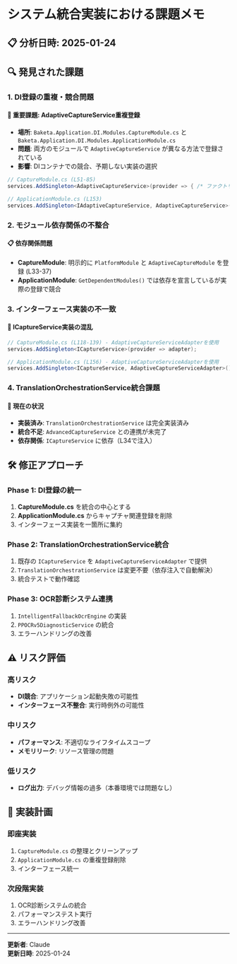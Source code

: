 # システム統合実装における課題メモ

## 📋 分析日時: 2025-01-24

## 🔍 発見された課題

### 1. DI登録の重複・競合問題

#### 🚨 重要課題: AdaptiveCaptureService重複登録
- **場所**: `Baketa.Application.DI.Modules.CaptureModule.cs` と `Baketa.Application.DI.Modules.ApplicationModule.cs`
- **問題**: 両方のモジュールで `AdaptiveCaptureService` が異なる方法で登録されている
- **影響**: DIコンテナでの競合、予期しない実装の選択

```csharp
// CaptureModule.cs (L51-85)
services.AddSingleton<AdaptiveCaptureService>(provider => { /* ファクトリー実装 */ });

// ApplicationModule.cs (L153)
services.AddSingleton<IAdaptiveCaptureService, AdaptiveCaptureService>();
```

### 2. モジュール依存関係の不整合

#### 📋 依存関係問題
- **CaptureModule**: 明示的に `PlatformModule` と `AdaptiveCaptureModule` を登録 (L33-37)
- **ApplicationModule**: `GetDependentModules()` では依存を宣言しているが実際の登録で競合

### 3. インターフェース実装の不一致

#### 🔗 ICaptureService実装の混乱
```csharp
// CaptureModule.cs (L118-139) - AdaptiveCaptureServiceAdapterを使用
services.AddSingleton<ICaptureService>(provider => adapter);

// ApplicationModule.cs (L156) - AdaptiveCaptureServiceAdapterを使用
services.AddSingleton<ICaptureService, AdaptiveCaptureServiceAdapter>();
```

### 4. TranslationOrchestrationService統合課題

#### 📍 現在の状況
- **実装済み**: `TranslationOrchestrationService` は完全実装済み
- **統合不足**: `AdvancedCaptureService` との連携が未完了
- **依存関係**: `ICaptureService` に依存（L34で注入）

## 🛠️ 修正アプローチ

### Phase 1: DI登録の統一
1. **CaptureModule.cs** を統合の中心とする
2. **ApplicationModule.cs** からキャプチャ関連登録を削除
3. インターフェース実装を一箇所に集約

### Phase 2: TranslationOrchestrationService統合
1. 既存の `ICaptureService` を `AdaptiveCaptureServiceAdapter` で提供
2. `TranslationOrchestrationService` は変更不要（依存注入で自動解決）
3. 統合テストで動作確認

### Phase 3: OCR診断システム連携
1. `IntelligentFallbackOcrEngine` の実装
2. `PPOCRv5DiagnosticService` の統合
3. エラーハンドリングの改善

## ⚠️ リスク評価

### 高リスク
- **DI競合**: アプリケーション起動失敗の可能性
- **インターフェース不整合**: 実行時例外の可能性

### 中リスク  
- **パフォーマンス**: 不適切なライフタイムスコープ
- **メモリリーク**: リソース管理の問題

### 低リスク
- **ログ出力**: デバッグ情報の過多（本番環境では問題なし）

## 📝 実装計画

### 即座実装
1. `CaptureModule.cs` の整理とクリーンアップ
2. `ApplicationModule.cs` の重複登録削除
3. インターフェース統一

### 次段階実装
1. OCR診断システムの統合
2. パフォーマンステスト実行
3. エラーハンドリング改善

---

**更新者**: Claude  
**更新日時**: 2025-01-24